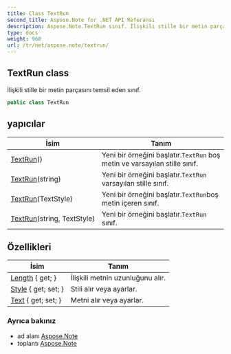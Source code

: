 ```yaml
---
title: Class TextRun
second_title: Aspose.Note for .NET API Referansı
description: Aspose.Note.TextRun sınıf. İlişkili stille bir metin parçasını temsil eden sınıf.
type: docs
weight: 960
url: /tr/net/aspose.note/textrun/
---
```

## TextRun class

İlişkili stille bir metin parçasını temsil eden sınıf.

```csharp
public class TextRun
```

## yapıcılar

| İsim | Tanım |
| --- | --- |
| [TextRun](textrun/#constructor)() | Yeni bir örneğini başlatır.`TextRun` boş metin ve varsayılan stille sınıf. |
| [TextRun](textrun/#constructor_2)(string) | Yeni bir örneğini başlatır.`TextRun` varsayılan stille sınıf. |
| [TextRun](textrun/#constructor_1)(TextStyle) | Yeni bir örneğini başlatır.`TextRun`boş metin içeren sınıf. |
| [TextRun](textrun/#constructor_3)(string, TextStyle) | Yeni bir örneğini başlatır.`TextRun` sınıf. |

## Özellikleri

| İsim | Tanım |
| --- | --- |
| [Length](../../aspose.note/textrun/length/) { get; } | İlişkili metnin uzunluğunu alır. |
| [Style](../../aspose.note/textrun/style/) { get; set; } | Stili alır veya ayarlar. |
| [Text](../../aspose.note/textrun/text/) { get; set; } | Metni alır veya ayarlar. |

### Ayrıca bakınız

* ad alanı [Aspose.Note](../../aspose.note/)
* toplantı [Aspose.Note](../../)


